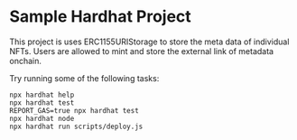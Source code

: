 # Sample Hardhat Project

This project is uses ERC1155URIStorage to store the meta data of individual NFTs.
Users are allowed to mint and store the external link of metadata onchain.



Try running some of the following tasks:

```shell
npx hardhat help
npx hardhat test
REPORT_GAS=true npx hardhat test
npx hardhat node
npx hardhat run scripts/deploy.js
```
